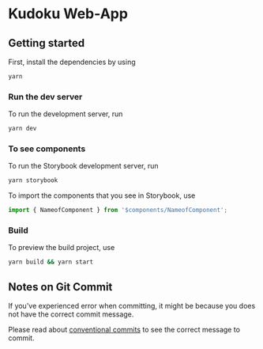 # Kudoku Web-App

## Getting started

First, install the dependencies by using

```bash
yarn
```

### Run the dev server

To run the development server, run

```bash
yarn dev
```

### To see components

To run the Storybook development server, run

```bash
yarn storybook
```

To import the components that you see in Storybook, use

```javascript
import { NameofComponent } from '$components/NameofComponent';
```

### Build

To preview the build project, use

```bash
yarn build && yarn start
```

## Notes on Git Commit

If you've experienced error when committing, it might be because you does not have the correct commit message.

Please read about [conventional commits](https://www.conventionalcommits.org/en/v1.0.0/) to see the correct message to commit.

